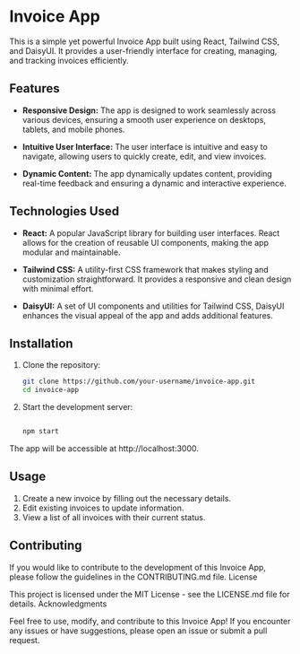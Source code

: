 # Invoice App

This is a simple yet powerful Invoice App built using React, Tailwind CSS, and DaisyUI. It provides a user-friendly interface for creating, managing, and tracking invoices efficiently.

## Features

- **Responsive Design:** The app is designed to work seamlessly across various devices, ensuring a smooth user experience on desktops, tablets, and mobile phones.

- **Intuitive User Interface:** The user interface is intuitive and easy to navigate, allowing users to quickly create, edit, and view invoices.

- **Dynamic Content:** The app dynamically updates content, providing real-time feedback and ensuring a dynamic and interactive experience.

## Technologies Used

- **React:** A popular JavaScript library for building user interfaces. React allows for the creation of reusable UI components, making the app modular and maintainable.

- **Tailwind CSS:** A utility-first CSS framework that makes styling and customization straightforward. It provides a responsive and clean design with minimal effort.

- **DaisyUI:** A set of UI components and utilities for Tailwind CSS, DaisyUI enhances the visual appeal of the app and adds additional features.

## Installation

1. Clone the repository:
   ```bash
   git clone https://github.com/your-username/invoice-app.git
   cd invoice-app

2. Start the development server:

    ```bash

    npm start

The app will be accessible at http://localhost:3000.

## Usage

1. Create a new invoice by filling out the necessary details.
2. Edit existing invoices to update information.
3. View a list of all invoices with their current status.

## Contributing

If you would like to contribute to the development of this Invoice App, please follow the guidelines in the CONTRIBUTING.md file.
License

This project is licensed under the MIT License - see the LICENSE.md file for details.
Acknowledgments

Feel free to use, modify, and contribute to this Invoice App! If you encounter any issues or have suggestions, please open an issue or submit a pull request.